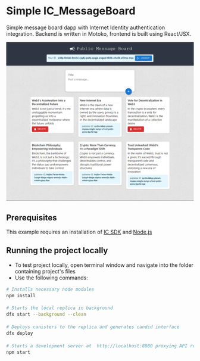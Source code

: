 # Simple IC_MessageBoard

Simple message board dapp with Internet Identity authentication integration. Backend is written in Motoko, frontend is built using React/JSX.

<p align="center"><img src="screenshot.png" /></p>

## Prerequisites
This example requires an installation of [IC SDK](https://internetcomputer.org/docs/current/developer-docs/setup/install/index.mdx) and [Node.js](https://nodejs.org/en/download/)

## Running the project locally

- To test project locally, open terminal window and navigate into the folder containing project's files
- Use the following commands:

```bash
# Installs necessary node modules
npm install

# Starts the local replica in background
dfx start --background --clean

# Deploys canisters to the replica and generates candid interface
dfx deploy

# Starts a development server at  http://localhost:8080 proxying API requests to the replica at port 4943
npm start
```